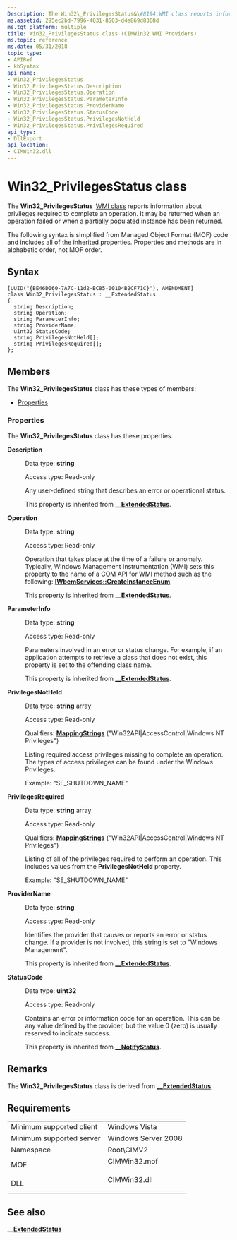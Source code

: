 ```yaml
---
Description: The Win32\_PrivilegesStatus&\#8194;WMI class reports information about privileges required to complete an operation. It may be returned when an operation failed or when a partially populated instance has been returned.
ms.assetid: 295ec2bd-7996-4031-8503-d4e869d8368d
ms.tgt_platform: multiple
title: Win32_PrivilegesStatus class (CIMWin32 WMI Providers)
ms.topic: reference
ms.date: 05/31/2018
topic_type: 
- APIRef
- kbSyntax
api_name: 
- Win32_PrivilegesStatus
- Win32_PrivilegesStatus.Description
- Win32_PrivilegesStatus.Operation
- Win32_PrivilegesStatus.ParameterInfo
- Win32_PrivilegesStatus.ProviderName
- Win32_PrivilegesStatus.StatusCode
- Win32_PrivilegesStatus.PrivilegesNotHeld
- Win32_PrivilegesStatus.PrivilegesRequired
api_type: 
- DllExport
api_location: 
- CIMWin32.dll
---
```


# Win32\_PrivilegesStatus class

The **Win32\_PrivilegesStatus** [WMI class](../wmisdk/retrieving-a-class.md) reports information about privileges required to complete an operation. It may be returned when an operation failed or when a partially populated instance has been returned.

The following syntax is simplified from Managed Object Format (MOF) code and includes all of the inherited properties. Properties and methods are in alphabetic order, not MOF order.

## Syntax

``` syntax
[UUID("{BE46D060-7A7C-11d2-BC85-00104B2CF71C}"), AMENDMENT]
class Win32_PrivilegesStatus : __ExtendedStatus
{
  string Description;
  string Operation;
  string ParameterInfo;
  string ProviderName;
  uint32 StatusCode;
  string PrivilegesNotHeld[];
  string PrivilegesRequired[];
};
```

## Members

The **Win32\_PrivilegesStatus** class has these types of members:

-   [Properties](#properties)

### Properties

The **Win32\_PrivilegesStatus** class has these properties.

<dl> <dt>

**Description**
</dt> <dd> <dl> <dt>

Data type: **string**
</dt> <dt>

Access type: Read-only
</dt> </dl>

Any user-defined string that describes an error or operational status.

This property is inherited from [**\_\_ExtendedStatus**](../wmisdk/--extendedstatus.md).

</dd> <dt>

**Operation**
</dt> <dd> <dl> <dt>

Data type: **string**
</dt> <dt>

Access type: Read-only
</dt> </dl>

Operation that takes place at the time of a failure or anomaly. Typically, Windows Management Instrumentation (WMI) sets this property to the name of a COM API for WMI method such as the following: [**IWbemServices::CreateInstanceEnum**](/windows/win32/api/wbemcli/nf-wbemcli-iwbemservices-createinstanceenum).

This property is inherited from [**\_\_ExtendedStatus**](../wmisdk/--extendedstatus.md).

</dd> <dt>

**ParameterInfo**
</dt> <dd> <dl> <dt>

Data type: **string**
</dt> <dt>

Access type: Read-only
</dt> </dl>

Parameters involved in an error or status change. For example, if an application attempts to retrieve a class that does not exist, this property is set to the offending class name.

This property is inherited from [**\_\_ExtendedStatus**](../wmisdk/--extendedstatus.md).

</dd> <dt>

**PrivilegesNotHeld**
</dt> <dd> <dl> <dt>

Data type: **string** array
</dt> <dt>

Access type: Read-only
</dt> <dt>

Qualifiers: [**MappingStrings**](../wmisdk/standard-qualifiers.md) ("Win32API\|AccessControl\|Windows NT Privileges")
</dt> </dl>

Listing required access privileges missing to complete an operation. The types of access privileges can be found under the Windows Privileges.

Example: "SE\_SHUTDOWN\_NAME"

</dd> <dt>

**PrivilegesRequired**
</dt> <dd> <dl> <dt>

Data type: **string** array
</dt> <dt>

Access type: Read-only
</dt> <dt>

Qualifiers: [**MappingStrings**](../wmisdk/standard-qualifiers.md) ("Win32API\|AccessControl\|Windows NT Privileges")
</dt> </dl>

Listing of all of the privileges required to perform an operation. This includes values from the **PrivilegesNotHeld** property.

Example: "SE\_SHUTDOWN\_NAME"

</dd> <dt>

**ProviderName**
</dt> <dd> <dl> <dt>

Data type: **string**
</dt> <dt>

Access type: Read-only
</dt> </dl>

Identifies the provider that causes or reports an error or status change. If a provider is not involved, this string is set to "Windows Management".

This property is inherited from [**\_\_ExtendedStatus**](../wmisdk/--extendedstatus.md).

</dd> <dt>

**StatusCode**
</dt> <dd> <dl> <dt>

Data type: **uint32**
</dt> <dt>

Access type: Read-only
</dt> </dl>

Contains an error or information code for an operation. This can be any value defined by the provider, but the value 0 (zero) is usually reserved to indicate success.

This property is inherited from [**\_\_NotifyStatus**](../wmisdk/--notifystatus.md).

</dd> </dl>

## Remarks

The **Win32\_PrivilegesStatus** class is derived from [**\_\_ExtendedStatus**](../wmisdk/--extendedstatus.md).

## Requirements



|                                     |                                                                                         |
|-------------------------------------|-----------------------------------------------------------------------------------------|
| Minimum supported client<br/> | Windows Vista<br/>                                                                |
| Minimum supported server<br/> | Windows Server 2008<br/>                                                          |
| Namespace<br/>                | Root\\CIMV2<br/>                                                                  |
| MOF<br/>                      | <dl> <dt>CIMWin32.mof</dt> </dl> |
| DLL<br/>                      | <dl> <dt>CIMWin32.dll</dt> </dl> |



## See also

<dl> <dt>

[**\_\_ExtendedStatus**](../wmisdk/--extendedstatus.md)
</dt> </dl>

 

 